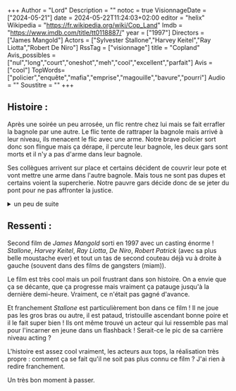 +++
Author = "Lord"
Description = ""
notoc = true
VisionnageDate = ["2024-05-21"]
date = 2024-05-22T11:24:03+02:00
editor = "helix"
Wikipedia = "https://fr.wikipedia.org/wiki/Cop_Land"
Imdb = "https://www.imdb.com/title/tt0118887/"
year = ["1997"]
Directors = ["James Mangold"]
Actors = ["Sylvester Stallone","Harvey Keitel","Ray Liotta","Robert De Niro"]
RssTag = ["visionnage"]
title = "Copland"
Avis_possibles = ["nul","long","court","oneshot","meh","cool","excellent","parfait"]
Avis = ["cool"] 
TopWords=["policier","enquête","mafia","emprise","magouille","bavure","pourri"]
Audio = ""
Soustitre = ""
+++
## Histoire : 
Après une soirée un peu arrosée, un flic rentre chez lui mais se fait errafler la bagnole par une autre.
Le flic tente de rattraper la bagnole mais arrivé à leur niveau, ils menacent le flic avec une arme.
Notre brave policier sort donc son flingue mais ça dérape, il percute leur bagnole, les deux gars sont morts et il n'y a pas d'arme dans leur bagnole.

Ses collègues arrivent sur place et certains décident de couvrir leur pote et vont mettre une arme dans l'autre bagnole.
Mais tous ne sont pas dupes et certains voient la supercherie.
Notre pauvre gars décide donc de se jeter du pont pour ne pas affronter la justice.

<details><summary>un peu de suite</summary>

Notre gars est en fait protégé par un ptit groupe de flic qui l'ont en fait amené ailleurs.
Notre type est donc officiellement mort mais le shériff du coin tombe par hasard sur les flics et voient le présumé mort à l'arrière.

Pendant ce temps, une enquête est ouverte concernant cette affaire et *Moe Tilden* va tenter de faire tomber *Ray* qui est en fait un flic pourri.
Le problème c'est que faire parler des flics contre des flics n'est pas simple.
Mème *Freddy*, notre shériff intègre, ne souhaite pas trop se mouiller.

</details>

## Ressenti :
Second film de *James Mangold* sorti en 1997 avec un casting énorme !
*Stallone*, *Harvey Keitel*, *Ray Liotta*, *De Niro*, *Robert Patrick* (avec sa plus belle moustache ever) et tout un tas de second couteau déjà vu à droite à gauche (souvent dans des films de gangsters (miam)).

Le film est très cool mais un poil frustrant dans son histoire.
On a envie que ça se décante, que ça progresse mais vraiment ça patauge jusqu'à la dernière demi-heure.
Vraiment, ce n'était pas gagné d'avance.

Et franchement *Stallone* est particulièrement bon dans ce film !
Il ne joue pas les gros bras ou autre, il est pataud, tristouille ascendant bonne poire et il le fait super bien !
Ils ont même trouvé un acteur qui lui ressemble pas mal pour l'incarner en jeune dans un flashback !
Serait-ce le pic de sa carrière niveau acting ?

L'histoire est assez cool vraiment, les acteurs aux tops, la réalisation très propre : comment ça se fait qu'il ne soit pas plus connu ce film ?
J'ai rien à redire franchement.

Un très bon moment à passer.
